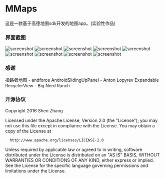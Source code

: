 # MMaps
这是一款基于高德地图sdk开发的地图app。(实验性作品)

### 界面截图
![screenshot](https://github.com/shenm233/Mmaps/blob/master/screenshots/0.png)
![screenshot](https://github.com/shenm233/Mmaps/blob/master/screenshots/1.png)
![screenshot](https://github.com/shenm233/Mmaps/blob/master/screenshots/2.png)
![screenshot](https://github.com/shenm233/Mmaps/blob/master/screenshots/3.png)
![screenshot](https://github.com/shenm233/Mmaps/blob/master/screenshots/4.png)
![screenshot](https://github.com/shenm233/Mmaps/blob/master/screenshots/5.png)
![screenshot](https://github.com/shenm233/Mmaps/blob/master/screenshots/6.png)
![screenshot](https://github.com/shenm233/Mmaps/blob/master/screenshots/7.png)
![screenshot](https://github.com/shenm233/Mmaps/blob/master/screenshots/8.png)

### 感谢
指路者地图 - andforce
AndroidSlidingUpPanel - Anton Lopyrev
Expandable RecyclerView - Big Nerd Ranch

### 开源协议
 Copyright 2016 Shen Zhang

  Licensed under the Apache License, Version 2.0 (the "License");
  you may not use this file except in compliance with the License.
  You may obtain a copy of the License at
 
      http://www.apache.org/licenses/LICENSE-2.0
 
  Unless required by applicable law or agreed to in writing, software
  distributed under the License is distributed on an "AS IS" BASIS,
  WITHOUT WARRANTIES OR CONDITIONS OF ANY KIND, either express or implied.
  See the License for the specific language governing permissions and
  limitations under the License.
